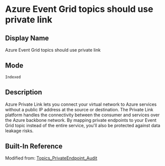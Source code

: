 # Azure Event Grid topics should use private link

## Display Name

Azure Event Grid topics should use private link

## Mode

`Indexed`

## Description

Azure Private Link lets you connect your virtual network to Azure services without a public IP address at the source or destination. The Private Link platform handles the connectivity between the consumer and services over the Azure backbone network. By mapping private endpoints to your Event Grid topic instead of the entire service, you'll also be protected against data leakage risks.

## Built-In Reference

Modified from: [Topics_PrivateEndpoint_Audit](https://github.com/Azure/azure-policy/blob/master/built-in-policies/policyDefinitions/Event%20Grid/Topics_PrivateEndpoint_Audit.json)